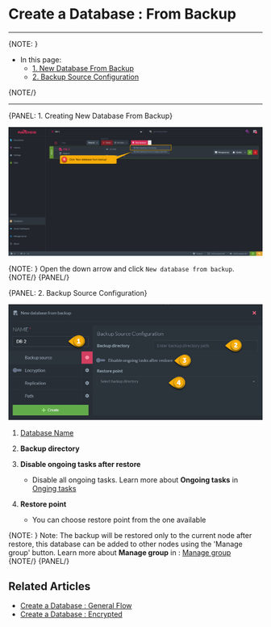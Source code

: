 ﻿# Create a Database : From Backup
---

{NOTE: }

* In this page:  
  * [1. New Database From Backup](../../../../studio/server/databases/create-new-database/from-backup#1.-new-database)  
  * [2. Backup Source Configuration](../../../../studio/server/databases/create-new-database/from-backup#2.-database-name)  

{NOTE/}

---

{PANEL: 1. Creating New Database From Backup}

![Figure 1. Create New Database From Backup](images/new-database-from-backup-1.png "Create New Database From Backup")

{NOTE: }
Open the down arrow and click `New database from backup`.
{NOTE/}
{PANEL/}

{PANEL: 2. Backup Source Configuration}

![Figure 2. Backup Source Configuration](images/new-database-from-backup-2.png "Backup Source Configuration")

1. [Database Name](../../../../studio/server/databases/create-new-database/general-flow#2.-database-name)

2. **Backup directory**

3. **Disable ongoing tasks after restore**
    * Disable all ongoing tasks. Learn more about **Ongoing tasks** in [Onging tasks](../../../database/tasks/ongoing-tasks/general-info)

4. **Restore point**
    * You can choose restore point from the one available
   
{NOTE: }
 Note: The backup will be restored only to the current node after restore, this database can be added to other nodes using the 'Manage group' button.
 Learn more about **Manage group** in : [Manage group](../../../database/settings/manage-database-group)  
{NOTE/}
{PANEL/}

## Related Articles

- [Create a Database : General Flow](../../../../studio/server/databases/create-new-database/general-flow)
- [Create a Database : Encrypted](../../../../studio/server/databases/create-new-database/encrypted)

